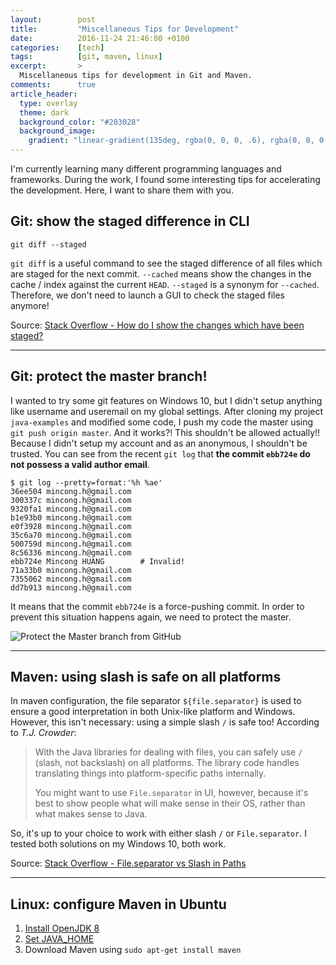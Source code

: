 ```yaml
---
layout:        post
title:         "Miscellaneous Tips for Development"
date:          2016-11-24 21:46:00 +0100
categories:    [tech]
tags:          [git, maven, linux]
excerpt:       >
  Miscellaneous tips for development in Git and Maven.
comments:      true
article_header:
  type: overlay
  theme: dark
  background_color: "#203028"
  background_image:
    gradient: "linear-gradient(135deg, rgba(0, 0, 0, .6), rgba(0, 0, 0, .4))"
---
```


I'm currently learning many different programming languages and frameworks.
During the work, I found some interesting tips for accelerating the development.
Here, I want to share them with you.

## Git: show the staged difference in CLI

    git diff --staged

`git diff` is a useful command to see the staged difference of all files which
are staged for the next commit. `--cached` means show the changes in the cache /
index against the current `HEAD`. `--staged` is a synonym for `--cached`.
Therefore, we don't need to launch a GUI to check the staged files anymore!

<!--more-->

Source: [Stack Overflow - How do I show the changes which have been staged?][1]

<hr>

## Git: protect the master branch!

I wanted to try some git features on Windows 10, but I didn't setup anything
like username and useremail on my global settings. After cloning my project
`java-examples` and modified some code, I push my code the master using
`git push origin master`. And it works?! This shouldn't be allowed actually!!
Because I didn't setup my account and as an anonymous, I shouldn't be trusted.
You can see from the recent `git log` that **the commit `ebb724e` do not possess
a valid author email**.

    $ git log --pretty=format:'%h %ae'
    36ee504 mincong.h@gmail.com
    300337c mincong.h@gmail.com
    9320fa1 mincong.h@gmail.com
    b1e93b0 mincong.h@gmail.com
    e0f3928 mincong.h@gmail.com
    35c6a70 mincong.h@gmail.com
    500759d mincong.h@gmail.com
    8c56336 mincong.h@gmail.com
    ebb724e Mincong HUANG        # Invalid!
    71a33b0 mincong.h@gmail.com
    7355062 mincong.h@gmail.com
    dd7b913 mincong.h@gmail.com

It means that the commit `ebb724e` is a force-pushing commit. In order to
prevent this situation happens again, we need to protect the master.

<p algin="center">
  <img src="{{ site.url }}/assets/20161124-protect-master-branch.png"
       alt="Protect the Master branch from GitHub" />
</p>

<hr>

## Maven: using slash is safe on all platforms

In maven configuration, the file separator `${file.separator}` is used to ensure
a good interpretation in both Unix-like platform and Windows. However, this
isn't necessary: using a simple slash `/` is safe too! According to
_T.J. Crowder_:

> With the Java libraries for dealing with files, you can safely use `/` (slash,
  not backslash) on all platforms. The library code handles translating things 
  into platform-specific paths internally.
>
> You might want to use `File.separator` in UI, however, because it's best to
  show people what will make sense in their OS, rather than what makes sense to
  Java.

So, it's up to your choice to work with either slash `/` or `File.separator`.
I tested both solutions on my Windows 10, both work.

Source: [Stack Overflow - File.separator vs Slash in Paths][2]

<hr>

## Linux: configure Maven in Ubuntu

1. [Install OpenJDK 8][l1]
2. [Set JAVA_HOME][l2]
3. Download Maven using `sudo apt-get install maven`

[1]: http://stackoverflow.com/questions/1587846/how-do-i-show-the-changes-which-have-been-staged
[2]: http://stackoverflow.com/questions/2417485/file-separator-vs-slash-in-paths
[l1]: http://askubuntu.com/questions/464755/how-to-install-openjdk-8-on-14-04-lts
[l2]: http://askubuntu.com/questions/175514/how-to-set-java-home-for-java
